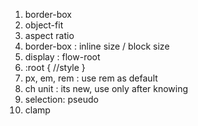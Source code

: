 1. border-box
2. object-fit
3. aspect ratio
4. border-box : inline size / block size
5. display : flow-root
6. :root { //style }
7. px, em, rem : use rem as default
8. ch unit : its new, use only after knowing
9. selection: pseudo
10. clamp
